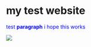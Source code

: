 <!DOCTYPE html>

<html>

<head>

<title> test web page </title>

</head>

<body>

<h1>my test website </h1>

<p><span class="color" style="color: blue">test <b>paragraph</b> i hope this works </span></p>

<img src="https://www.cookingclassy.com/wp-content/uploads/2012/11/lemon+cream+popcorn6.jpg
"></img>

</body>

</html>
